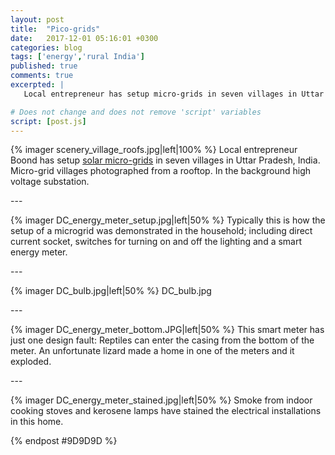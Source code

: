 ```yaml
---
layout: post
title:  "Pico-grids"
date:   2017-12-01 05:16:01 +0300 
categories: blog
tags: ['energy','rural India']
published: true
comments: true 
excerpted: |
   Local entrepreneur has setup micro-grids in seven villages in Uttar Pradesh, India.... 

# Does not change and does not remove 'script' variables
script: [post.js]
---
```


{% imager scenery_village_roofs.jpg|left|100% %}
Local entrepreneur Boond has setup [solar micro-grids](https://www.youtube.com/watch?v=gK1JHQZ2GsE) in seven villages in Uttar Pradesh, India. Micro-grid villages photographed from a rooftop. In the background high voltage substation.

<div style="clear:both;">
---
</div>

{% imager DC_energy_meter_setup.jpg|left|50% %}
Typically this is how the setup of a microgrid was demonstrated in the household; including direct current socket, switches for turning on and off the lighting and a smart energy meter.

<div style="clear:both;">
---
</div>

{% imager DC_bulb.jpg|left|50% %}
DC_bulb.jpg

<div style="clear:both;">
---
</div>

{% imager DC_energy_meter_bottom.JPG|left|50% %}
This smart meter has just one design fault: Reptiles can enter the casing from the bottom of the meter. An unfortunate lizard made a home in one of the meters and it  exploded. 

<div style="clear:both;">
---
</div>

{% imager DC_energy_meter_stained.jpg|left|50% %}
Smoke from indoor cooking stoves and kerosene lamps have stained the electrical installations in this home.


<div style="clear:both;"></div>

{% endpost #9D9D9D %}

